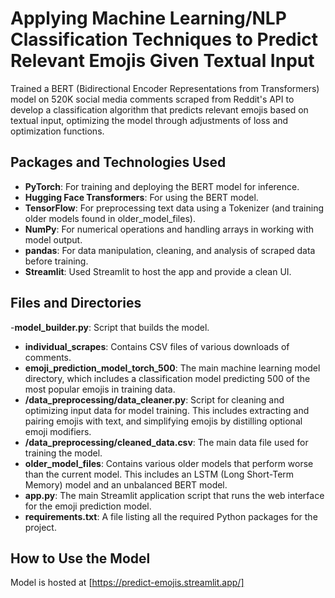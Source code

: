 # Applying Machine Learning/NLP Classification Techniques to Predict Relevant Emojis Given Textual Input

Trained a BERT (Bidirectional Encoder Representations from Transformers) model on 520K social media comments scraped from Reddit's API to develop a classification algorithm that predicts relevant emojis based on textual input, optimizing the model through adjustments of loss and optimization functions.

## Packages and Technologies Used

- **PyTorch**: For training and deploying the BERT model for inference.
- **Hugging Face Transformers**: For using the BERT model.
- **TensorFlow**: For preprocessing text data using a Tokenizer (and training older models found in older_model_files).
- **NumPy**: For numerical operations and handling arrays in working with model output.
- **pandas**: For data manipulation, cleaning, and analysis of scraped data before training.
- **Streamlit**: Used Streamlit to host the app and provide a clean UI.

## Files and Directories

-**model_builder.py**: Script that builds the model.
- **individual_scrapes**: Contains CSV files of various downloads of comments.
- **emoji_prediction_model_torch_500**: The main machine learning model directory, which includes a classification model predicting 500 of the most popular emojis in training data.
- **/data_preprocessing/data_cleaner.py**: Script for cleaning and optimizing input data for model training. This includes extracting and pairing emojis with text, and simplifying emojis by distilling optional emoji modifiers.
- **/data_preprocessing/cleaned_data.csv**: The main data file used for training the model.
- **older_model_files**: Contains various older models that perform worse than the current model. This includes an LSTM (Long Short-Term Memory) model and an unbalanced BERT model.
- **app.py**: The main Streamlit application script that runs the web interface for the emoji prediction model.
- **requirements.txt**: A file listing all the required Python packages for the project.

## How to Use the Model

Model is hosted at [https://predict-emojis.streamlit.app/]